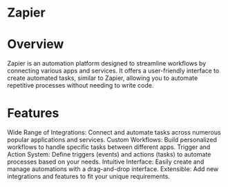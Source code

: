 # Zapier

# Overview
Zapier is an automation platform designed to streamline workflows by connecting various apps and services. It offers a user-friendly interface to create automated tasks, similar to Zapier, allowing you to automate repetitive processes without needing to write code.

# Features
Wide Range of Integrations: Connect and automate tasks across numerous popular applications and services.
Custom Workflows: Build personalized workflows to handle specific tasks between different apps.
Trigger and Action System: Define triggers (events) and actions (tasks) to automate processes based on your needs.
Intuitive Interface: Easily create and manage automations with a drag-and-drop interface.
Extensible: Add new integrations and features to fit your unique requirements.